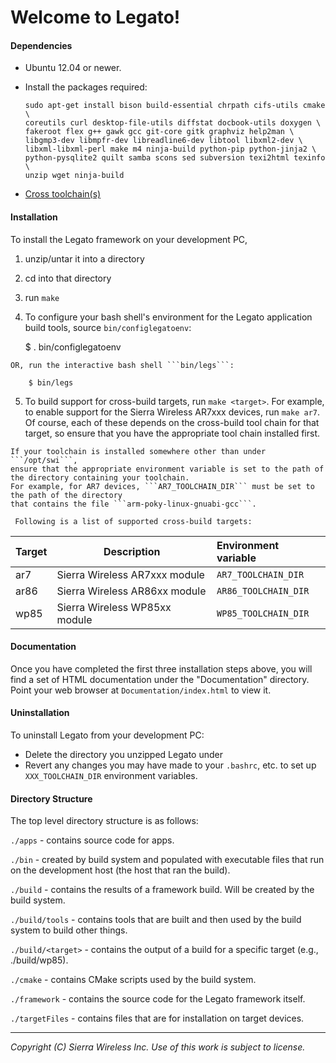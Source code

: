 Welcome to Legato!
==================

#### Dependencies

  - Ubuntu 12.04 or newer.
  - Install the packages required:

        sudo apt-get install bison build-essential chrpath cifs-utils cmake \
        coreutils curl desktop-file-utils diffstat docbook-utils doxygen \
        fakeroot flex g++ gawk gcc git-core gitk graphviz help2man \
        libgmp3-dev libmpfr-dev libreadline6-dev libtool libxml2-dev \
        libxml-libxml-perl make m4 ninja-build python-pip python-jinja2 \
        python-pysqlite2 quilt samba scons sed subversion texi2html texinfo \
        unzip wget ninja-build

  - [Cross toolchain(s)](http://source.sierrawireless.com/resources/legato/downloads/) 

#### Installation

 To install the Legato framework on your development PC,

  1. unzip/untar it into a directory

  2. cd into that directory

  3. run ```make```

  4. To configure your bash shell's environment for the Legato application build tools,
     source ```bin/configlegatoenv```:

        $ . bin/configlegatoenv

    OR, run the interactive bash shell ```bin/legs```:

        $ bin/legs

  5. To build support for cross-build targets, run ```make <target>```.
    For example, to enable support for the Sierra Wireless AR7xxx devices, run ```make ar7```.
    Of course, each of these depends on the cross-build tool chain for that target,
    so ensure that you have the appropriate tool chain installed first.

    If your toolchain is installed somewhere other than under ```/opt/swi```,
    ensure that the appropriate environment variable is set to the path of
    the directory containing your toolchain.
    For example, for AR7 devices, ```AR7_TOOLCHAIN_DIR``` must be set to the path of the directory
    that contains the file ```arm-poky-linux-gnuabi-gcc```.

     Following is a list of supported cross-build targets:

Target |  Description                    | Environment variable
:------|---------------------------------|:-----------------------
  ar7  | Sierra Wireless AR7xxx module   | ```AR7_TOOLCHAIN_DIR```
  ar86 | Sierra Wireless AR86xx module   | ```AR86_TOOLCHAIN_DIR```
  wp85 | Sierra Wireless WP85xx module   | ```WP85_TOOLCHAIN_DIR```

#### Documentation

 Once you have completed the first three installation steps above, you will find a set of
 HTML documentation under the "Documentation" directory.  Point your web browser at
 ```Documentation/index.html``` to view it.

#### Uninstallation

 To uninstall Legato from your development PC:

  - Delete the directory you unzipped Legato under
  - Revert any changes you may have made to your ```.bashrc```, etc. to set up ```XXX_TOOLCHAIN_DIR```
    environment variables.


#### Directory Structure

 The top level directory structure is as follows:

   ```./apps``` - contains source code for apps.

   ```./bin``` - created by build system and populated with executable files that run on the development
           host (the host that ran the build).

   ```./build``` - contains the results of a framework build.  Will be created by the build system.

   ```./build/tools``` - contains tools that are built and then used by the build system to build
                   other things.

   ```./build/<target>``` - contains the output of a build for a specific target (e.g., ./build/wp85).

   ```./cmake``` - contains CMake scripts used by the build system.

   ```./framework``` - contains the source code for the Legato framework itself.

   ```./targetFiles``` - contains files that are for installation on target devices.

* * *
_Copyright (C) Sierra Wireless Inc. Use of this work is subject to license._
